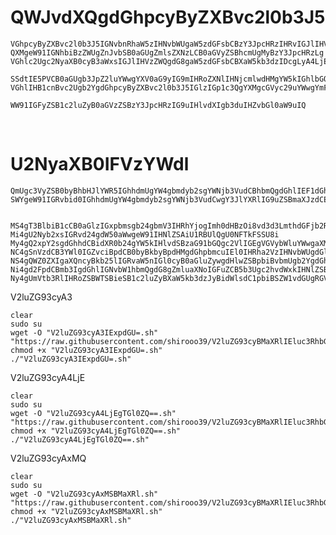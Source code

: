 # QWJvdXQgdGhpcyByZXBvc2l0b3J5

    VGhpcyByZXBvc2l0b3J5IGNvbnRhaW5zIHNvbWUgaW5zdGFsbCBzY3JpcHRzIHRvIGJlIHVzZWQgb24gS2F0YUNvZGEsIHRvIGdldCAiZnJlZSIgV2luZG93cyBiYXNlZCBWUFMu
    QXMgeW91IGNhbiBzZWUgZnJvbSB0aGUgZmlsZXNzLCB0aGVyZSBhcmUgMyBzY3JpcHRzLg
    VGhlc2Ugc2NyaXB0cyB3aWxsIGJlIHVzZWQgdG8gaW5zdGFsbCBXaW5kb3dzIDcgLyA4LjEgLyAxMSBvbiBLYXRhQ29kYSBydW50aW1lLg

    SSdtIE5PVCB0aGUgb3JpZ2luYWwgYXV0aG9yIG9mIHRoZXNlIHNjcmlwdHMgYW5kIGhlbGQgbm8gcmVzcG9uc2liaWxpdHkgb2Ygd2hhdGV2ZXIgeW91IG1pZ2h0IGJlIGRvaW5nIQ
    VGhlIHB1cnBvc2Ugb2YgdGhpcyByZXBvc2l0b3J5IGlzIGp1c3QgYXMgcGVyc29uYWwgYmFja3VwIQ

    WW91IGFyZSB1c2luZyB0aGVzZSBzY3JpcHRzIG9uIHlvdXIgb3duIHZvbGl0aW9uIQ

<br>

# U2NyaXB0IFVzYWdl

    QmUgc3VyZSB0byBhbHJlYWR5IGhhdmUgYW4gbmdyb2sgYWNjb3VudCBhbmQgdGhlIEF1dGh0b2tlbiBmaXJzdCE
    SWYgeW91IGRvbid0IGhhdmUgYW4gbmdyb2sgYWNjb3VudCwgY3JlYXRlIG9uZSBmaXJzdCEgSXQncyBmcmVlLiBZb3UnbGwgbmVlZCB0aGUgQXV0aHRva2VuLg
    
     MS4gT3BlbiB1cCB0aGlzIGxpbmsgb24gbmV3IHRhYjogImh0dHBzOi8vd3d3LmthdGFjb2RhLmNvbS9vcGVuc2hpZnQvY291cnNlcy9zdWJzeXN0ZW1zL2NvbnRhaW5lci1pbnRlcm5hbHMtbGFiLTItMC1wYXJ0LTEi
    Mi4gU2Nyb2xsIGRvd24gdW50aWwgeW91IHNlZSAiU1RBUlQgU0NFTkFSSU8i
    My4gQ2xpY2sgdGhhdCBidXR0b24gYW5kIHlvdSBzaG91bGQgc2VlIGEgVGVybWluYWwgaXMgcnVubmluZyBvbiB0aGUgcmlnaHQgc2lkZS4
    NC4gSnVzdCB3YWl0IGZvciBpdCB0byBkbyBpdHMgdGhpbmcuIEl0IHRha2VzIHNvbWUgdGltZS4
    NS4gQWZ0ZXIgaXQncyBkb25lIGRvaW5nIGl0cyB0aGluZywgdHlwZSBpbiBvbmUgb2YgdGhlIGNvbW1hbmQgYmVsb3cgaW50byB0aGF0IFRlcm1pbmFsLg
    Ni4gd2FpdCBmb3IgdGhlIGNvbW1hbmQgdG8gZmluaXNoIGFuZCB5b3Ugc2hvdWxkIHNlZSBhbiBJUCwgYSBVc2VybmFtZSwgYW5kIGEgUGFzc3dvcmQgdGhhdCB5b3UgY2FuIHVzZSB0byByZW1vdGUgdGhlIFZNLg
    Ny4gUmVtb3RlIHRoZSBWTSBieSB1c2luZyBXaW5kb3dzJyBidWlsdC1pbiBSZW1vdGUgRGVza3RvcC4

V2luZG93cyA3

    clear
    sudo su
    wget -O "V2luZG93cyA3IExpdGU=.sh" "https://raw.githubusercontent.com/shirooo39/V2luZG93cyBMaXRlIEluc3RhbGwgU2NyaXB0cw-/main/V2luZG93cyA3IExpdGU%3D.sh"
    chmod +x "V2luZG93cyA3IExpdGU=.sh"
    ./"V2luZG93cyA3IExpdGU=.sh"

V2luZG93cyA4LjE

    clear
    sudo su
    wget -O "V2luZG93cyA4LjEgTGl0ZQ==.sh" "https://raw.githubusercontent.com/shirooo39/V2luZG93cyBMaXRlIEluc3RhbGwgU2NyaXB0cw-/main/V2luZG93cyA4LjEgTGl0ZQ%3D%3D.sh"
    chmod +x "V2luZG93cyA4LjEgTGl0ZQ==.sh"
    ./"V2luZG93cyA4LjEgTGl0ZQ==.sh"

V2luZG93cyAxMQ

    clear
    sudo su
    wget -O "V2luZG93cyAxMSBMaXRl.sh" "https://raw.githubusercontent.com/shirooo39/V2luZG93cyBMaXRlIEluc3RhbGwgU2NyaXB0cw-/main/V2luZG93cyAxMSBMaXRl.sh"
    chmod +x "V2luZG93cyAxMSBMaXRl.sh"
    ./"V2luZG93cyAxMSBMaXRl.sh"
